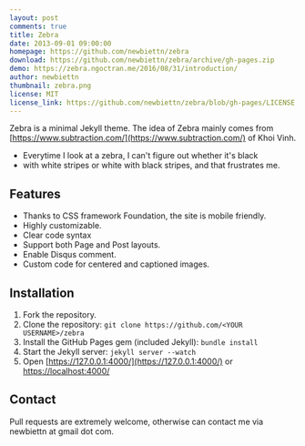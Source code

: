 ```yaml
---
layout: post
comments: true
title: Zebra
date: 2013-09-01 09:00:00
homepage: https://github.com/newbiettn/zebra
download: https://github.com/newbiettn/zebra/archive/gh-pages.zip
demo: https://zebra.ngoctran.me/2016/08/31/introduction/
author: newbiettn
thumbnail: zebra.png
license: MIT
license_link: https://github.com/newbiettn/zebra/blob/gh-pages/LICENSE
---
```


Zebra is a minimal Jekyll theme. The idea of Zebra mainly comes from [https://www.subtraction.com/](https://www.subtraction.com/) of Khoi Vinh.

* Everytime I look at a zebra, I can't figure out whether it's black
* with white stripes or white with black stripes, and that frustrates me.

## Features

* Thanks to CSS framework Foundation, the site is mobile friendly.
* Highly customizable.
* Clear code syntax
* Support both Page and Post layouts.
* Enable Disqus comment.
* Custom code for centered and captioned images.

## Installation

1. Fork the repository.
2. Clone the repository: `git clone https://github.com/<YOUR USERNAME>/zebra`
3. Install the GitHub Pages gem (included Jekyll): `bundle install`
4. Start the Jekyll server: `jekyll server --watch`
5. Open [https://127.0.0.1:4000/](https://127.0.0.1:4000/) or [https://localhost:4000/](https://localhost:4000/)

## Contact

Pull requests are extremely welcome, otherwise can contact me via newbiettn at gmail dot com.
